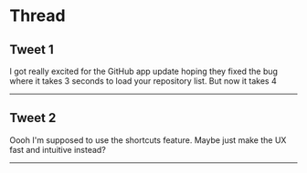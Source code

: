 # Thread

## Tweet 1

I got really excited for the GitHub app update hoping they fixed the bug where it takes 3 seconds to load your repository list. But now it takes 4

---

## Tweet 2

Oooh I'm supposed to use the shortcuts feature. Maybe just make the UX fast and intuitive instead?

---

